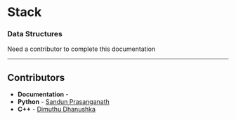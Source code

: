 # Stack
### Data Structures

Need a contributor to complete this documentation

------------------------------------------------------
## Contributors

- **Documentation** - 
- **Python** - [Sandun Prasanganath](https://github.com/prasanganath)
- **C++** - [Dimuthu Dhanushka](https://github.com/ddhanushka)
